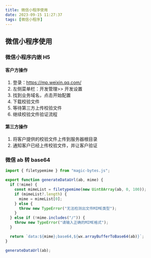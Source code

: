 ```yaml
---
title: 微信小程序使用
date: 2023-09-15 11:27:37
tags: [微信小程序]
---
```


## 微信小程序使用

<!-- more -->

### 微信小程序内嵌 H5

#### 客户方操作

1. 登录：https://mp.weixin.qq.com/
2. 左侧菜单栏：开发管理>> 开发设置
3. 找到业务域名，点击开始配置
4. 下载校验文件
5. 等待第三方上传校验文件
6. 继续校验文件验证流程

#### 第三方操作

1. 将客户提供的校验文件上传到服务器根目录
2. 通知客户已经上传校验文件，并让客户验证

### 微信 ab 转 base64

```js
import { filetypemime } from "magic-bytes.js";

export function generateDataUrl(ab, mime) {
  if (!mime) {
    const mimeList = filetypemime(new Uint8Array(ab, 0, 100));
    if (mimeList?.length) {
      mime = mimeList[0];
    } else {
      throw new TypeError("无法检测出文件MIME类型");
    }
  } else if (!mime.includes("/")) {
    throw new TypeError("请输入正确的MIME格式");
  }

  return `data:${mime};base64,${wx.arrayBufferToBase64(ab)}`;
}

generateDataUrl(ab);
```
